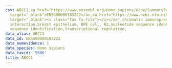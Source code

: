 ```yaml
---
csv: ABCC1,<a href="https://www.ensembl.org/Homo_sapiens/Gene/Summary?db=core;g=ENSG00000103222"
  target="_blank">ENSG00000103222</a>,<a href="https://www.ncbi.nlm.nih.gov/pubmed/22863008"
  target="_blank"><i class="fas fa-file"></i></a>",chromatin immunoprecipitation assay,direct
  interaction,breast epithelium, BPE cell, R2,nucleotide sequence identification,nucleotide
  sequence identification,transcriptional regulation,
data_alias: ABCC1
data_id: ENSG00000103222
data_numevidence: 1
data_species: Homo sapiens
data_taxid: '9606'
title: ABCC1
---
```

